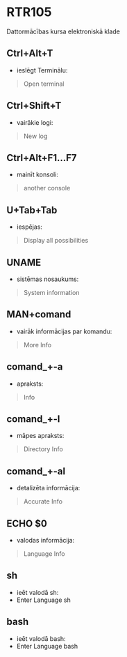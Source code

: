 # RTR105
Dattormācības kursa elektroniskā klade
## **Ctrl+Alt+T**
- ieslēgt Terminālu:
> Open terminal  
## **Ctrl+Shift+T**
- vairākie logi:
> New log  
## **Ctrl+Alt+F1...F7**
- mainīt konsoli:
> another console  
## **U+Tab+Tab**
- iespējas:
> Display all possibilities  
## **UNAME**
- sistēmas nosaukums:
> System information  
## **MAN+comand**
- vairāk informācijas par komandu:
> More Info  
## **comand_+-a**
- apraksts:
> Info  
## **comand_+-l**
- māpes apraksts:
> Directory Info  
## **comand_+-al**
- detalizēta informācija:
> Accurate Info  
## **ECHO $0**
- valodas informācija:
> Language Info  
## **sh**
- ieēt valodā sh:
- Enter Language sh  
## **bash**
- ieēt valodā bash:
- Enter Language bash  
